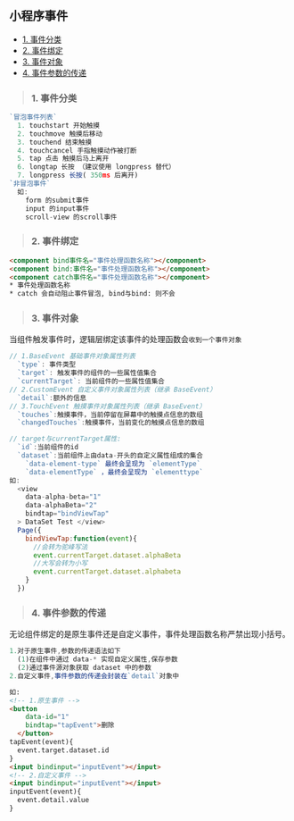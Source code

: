 ## 小程序事件
- [1. 事件分类](#1)
- [2. 事件绑定](#2)
- [3. 事件对象](#3)
- [4. 事件参数的传递](#4)

><h3 id='1'>1. 事件分类</h3> 
```js
`冒泡事件列表`
  1. touchstart 开始触摸
  2. touchmove 触摸后移动
  3. touchend 结束触摸
  4. touchcancel 手指触摸动作被打断
  5. tap 点击 触摸后马上离开
  6. longtap 长按 （建议使用 longpress 替代）
  7. longpress 长按( 350ms 后离开)
`非冒泡事件`
  如: 
    form 的submit事件
    input 的input事件
    scroll-view 的scroll事件
```

><h3 id='2'>2. 事件绑定</h3>
```html
<component bind事件名="事件处理函数名称"></component>
<component bind:事件名="事件处理函数名称"></component> 
<component catch事件名="事件处理函数名称"></component>
* 事件处理函数名称
* catch 会自动阻止事件冒泡, bind与bind: 则不会
``` 

><h3 id='3'>3. 事件对象</h3>
当组件触发事件时，逻辑层绑定该事件的处理函数会`收到一个事件对象`
```js
// 1.BaseEvent 基础事件对象属性列表
  `type`: 事件类型
  `target`: 触发事件的组件的一些属性值集合
  `currentTarget`: 当前组件的一些属性值集合
// 2.CustomEvent 自定义事件对象属性列表（继承 BaseEvent）
  `detail`:额外的信息
// 3.TouchEvent 触摸事件对象属性列表（继承 BaseEvent）
  `touches`:触摸事件，当前停留在屏幕中的触摸点信息的数组
  `changedTouches`:触摸事件，当前变化的触摸点信息的数组
```
```js
// target与currentTarget属性: 
  `id`:当前组件的id
  `dataset`:当前组件上由data-开头的自定义属性组成的集合
    `data-element-type` 最终会呈现为 `elementType`
    `data-elementType` ，最终会呈现为 `elementtype`
如: 
  <view 
    data-alpha-beta="1" 
    data-alphaBeta="2" 
    bindtap="bindViewTap"
  > DataSet Test </view> 
  Page({
    bindViewTap:function(event){ 
      //会转为驼峰写法
      event.currentTarget.dataset.alphaBeta
      //大写会转为小写
      event.currentTarget.dataset.alphabeta
    }
  })   
```

><h3 id='4'>4. 事件参数的传递</h3>
无论组件绑定的是原生事件还是自定义事件，事件处理函数名称严禁出现小括号。
```js
1.对于原生事件,参数的传递语法如下
  (1)在组件中通过 data-* 实现自定义属性,保存参数
  (2)通过事件源对象获取 dataset 中的参数
2.自定义事件,事件参数的传递会封装在`detail`对象中
```
```html
如:
<!-- 1.原生事件 -->
<button 
    data-id="1" 
    bindtap="tapEvent">删除
  </button>
tapEvent(event){ 
  event.target.dataset.id 
}
<input bindinput="inputEvent"></input>
<!-- 2.自定义事件 -->
<input bindinput="inputEvent"></input> 
inputEvent(event){ 
  event.detail.value 
}
```
